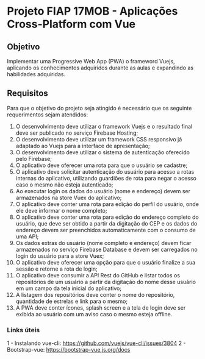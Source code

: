 # Projeto FIAP 17MOB - Aplicações Cross-Platform com Vue



## Objetivo
Implementar uma Progressive Web App (PWA) o frameword Vuejs, aplicando os conhecimentos adquiridos durante as aulas e expandindo as habilidades adquiridas.


## Requisitos
Para que o objetivo do projeto seja atingido é necessário que os seguinte requerimentos sejam atendidos:

1. O desenvolvimento deve utilizar o framework Vuejs e o resultado final deve ser publicado no serviço Firebase Hosting;
2. O desenvolvimento deve utilizar um framework CSS responsivo já adaptado ao Vuejs para a interface de apresentação;
3. O desenvolvimento deve utilizar o sistema de autenticação oferecido pelo Firebase;
4. O aplicativo deve oferecer uma rota para que o usuário se cadastre;
5. O aplicativo deve solicitar autenticação do usuário para acesso a rotas internas do aplicativo, utilizando guardiões de rota para negar o acesso caso o mesmo não esteja autenticado;
6. Ao executar login os dados do usuário (nome e endereço) devem ser armazenados na store Vuex do aplicativo;
7. O aplicativo deve conter uma rota para edição do perfil do usuário, onde ele deve informar o nome completo;
8. O aplicativo deve conter uma rota para edição do endereço completo do usuário, que deve ser obtido a partir da digitação do CEP e os dados do endereço devem ser preenchidos automaticamente com o consumo de uma API;
9. Os dados extras do usuário (nome completo e endereço) devem ficar armazenados no serviço Firebase Database e devem ser carregados no login do usuário para a store Vuex;
10. O aplicativo deve oferecer uma opção para que o usuário finalize a sua sessão e retorne a rota de login;
11. O aplicativo deve consumir a API Rest do GitHub e listar todos os repositórios de um usuário a partir da digitação do nome desse usuário em um campo da tela inicial do aplicativo;
12. A listagem dos repositórios deve conter o nome do repositório, quantidade de estrelas e link para o mesmo;
13. A PWA deve conter ícones, splash screen e a tela de login deve ser exibida ao usuário com um aviso caso o mesmo esteja offline.


### Links úteis
1 - Instalando vue-cli: https://github.com/vuejs/vue-cli/issues/3804
2 - Bootstrap-vue: https://bootstrap-vue.js.org/docs
